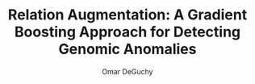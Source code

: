 ---
paperId: 61
author: Omar DeGuchy
publicationauthor: DeGuchy, O.
title: "Relation Augmentation: A Gradient Boosting Approach for Detecting Genomic Anomalies"
pdf: Poster_DeGuchy_Omar.pdf
poster: --
alt: --
type: Poster
topic: FAT
link: https://research.latinxinai.org/papers/neurips/2019/pdf/Poster_DeGuchy_Omar.pdf
conference: neurips
year: 2019
tags: neurips-2019
location: Vancouver, Canada
---